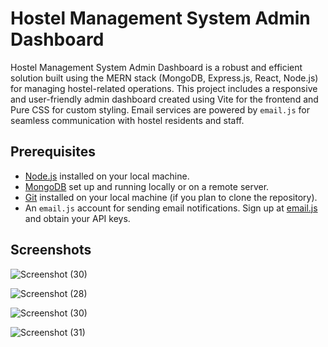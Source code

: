 # Hostel Management System Admin Dashboard

Hostel Management System Admin Dashboard is a robust and efficient solution built using the MERN stack (MongoDB, Express.js, React, Node.js) for managing hostel-related operations. This project includes a responsive and user-friendly admin dashboard created using Vite for the frontend and Pure CSS for custom styling. Email services are powered by `email.js` for seamless communication with hostel residents and staff.

## Prerequisites

- [Node.js](https://nodejs.org/) installed on your local machine.
- [MongoDB](https://www.mongodb.com/) set up and running locally or on a remote server.
- [Git](https://git-scm.com/) installed on your local machine (if you plan to clone the repository).
- An `email.js` account for sending email notifications. Sign up at [email.js](https://www.emailjs.com/) and obtain your API keys.

## Screenshots

![Screenshot (30)](https://github.com/IsuruX98/MedHouse/assets/104721314/a0b62385-4664-4671-8a00-049f5dbbda4e)

![Screenshot (28)](https://github.com/IsuruX98/MedHouse/assets/104721314/bdfaba39-5f7f-4c92-b8b3-724f8b5f4da8)

![Screenshot (30)](https://github.com/IsuruX98/MedHouse/assets/104721314/14eb4bd5-2264-45ad-b876-ae58d3b6ef44)

![Screenshot (31)](https://github.com/IsuruX98/MedHouse/assets/104721314/dc0dc300-be22-4e70-b13c-a1c29872596b)

